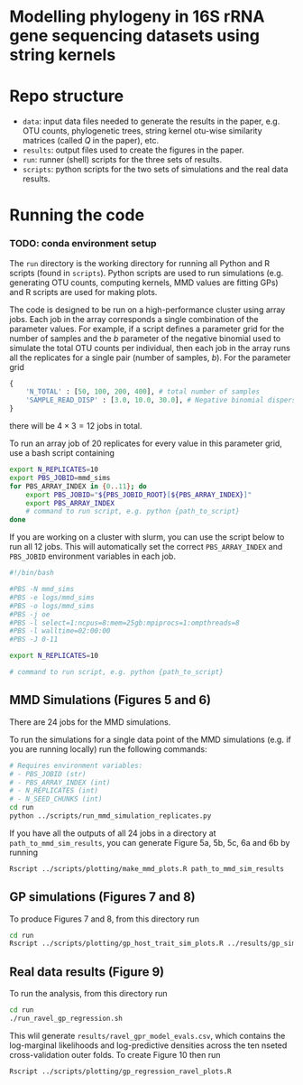# Modelling phylogeny in 16S rRNA gene sequencing datasets using string kernels

# Repo structure

* `data`: input data files needed to generate the results in the paper, e.g. OTU counts, phylogenetic trees, string kernel otu-wise similarity matrices (called $Q$ in the paper), etc.
* `results`: output files used to create the figures in the paper.
* `run`: runner (shell) scripts for the three sets of results.
* `scripts`: python scripts for the two sets of simulations and the real data results.


# Running the code

### TODO: conda environment setup

The `run` directory is the working directory for running all Python and R scripts (found in `scripts`). Python scripts are used to run simulations (e.g. generating OTU counts, computing kernels, MMD values are fitting GPs) and R scripts are used for making plots.

The code is designed to be run on a high-performance cluster using array jobs. Each job in the array corresponds a single combination of the parameter values. For example, if a script defines a parameter grid  for the number of samples and the $b$ parameter of the negative binomial used to simulate the total OTU counts per individual, then each job in the array runs all the replicates for a single pair (number of samples, $b$). For the parameter grid

```python
{
    'N_TOTAL' : [50, 100, 200, 400], # total number of samples
    'SAMPLE_READ_DISP' : [3.0, 10.0, 30.0], # Negative binomial dispersion
}
```

there will be $4 \times 3 = 12$ jobs in total.

To run an array job of 20 replicates for every value in this parameter grid, use a bash script containing

```sh
export N_REPLICATES=10
export PBS_JOBID=mmd_sims
for PBS_ARRAY_INDEX in {0..11}; do 
	export PBS_JOBID="${PBS_JOBID_ROOT}[${PBS_ARRAY_INDEX}]"
	export PBS_ARRAY_INDEX
	# command to run script, e.g. python {path_to_script}
done
```

If you are working on a cluster with slurm, you can use the script below to run all 12 jobs. This will automatically set the correct `PBS_ARRAY_INDEX` and `PBS_JOBID` environment variables in each job.

```sh
#!/bin/bash

#PBS -N mmd_sims
#PBS -e logs/mmd_sims
#PBS -o logs/mmd_sims
#PBS -j oe
#PBS -l select=1:ncpus=8:mem=25gb:mpiprocs=1:ompthreads=8
#PBS -l walltime=02:00:00
#PBS -J 0-11

export N_REPLICATES=10

# command to run script, e.g. python {path_to_script}
```


## MMD Simulations (Figures 5 and 6)

There are 24 jobs for the MMD simulations.

To run the simulations for a single data point of the MMD simulations (e.g. if you are running locally) run the following commands:

```sh
# Requires environment variables:
# - PBS_JOBID (str)
# - PBS_ARRAY_INDEX (int)
# - N_REPLICATES (int)
# - N_SEED_CHUNKS (int)
cd run
python ../scripts/run_mmd_simulation_replicates.py 
```

If you have all the outputs of all 24 jobs in a directory at `path_to_mmd_sim_results`, you can generate Figure 5a, 5b, 5c, 6a and 6b by running

```sh
Rscript ../scripts/plotting/make_mmd_plots.R path_to_mmd_sim_results
```

## GP simulations (Figures 7 and 8)

To produce Figures 7 and 8, from this directory run

```sh
cd run
Rscript ../scripts/plotting/gp_host_trait_sim_plots.R ../results/gp_simulations/manuscript.zip
```


## Real data results (Figure 9)

To run the analysis, from this directory run 

```sh
cd run
./run_ravel_gp_regression.sh
```

This wlil generate `results/ravel_gpr_model_evals.csv`, which contains the log-marginal likelihoods and log-predictive densities across the ten nseted cross-validation outer folds. To create Figure 10 then run

```sh
Rscript ../scripts/plotting/gp_regression_ravel_plots.R
```
